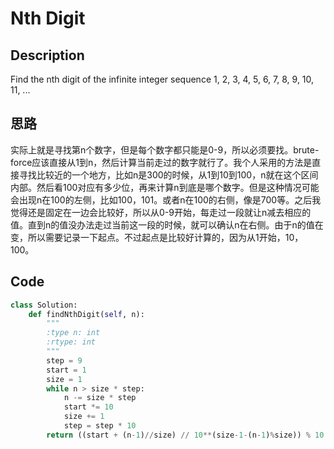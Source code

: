 # Nth Digit

## Description

Find the nth digit of the infinite integer sequence 1, 2, 3, 4, 5, 6, 7, 8, 9, 10, 11, ... 

## 思路

实际上就是寻找第n个数字，但是每个数字都只能是0-9，所以必须要找。brute-force应该直接从1到n，然后计算当前走过的数字就行了。我个人采用的方法是直接寻找比较近的一个地方，比如n是300的时候，从1到10到100，n就在这个区间内部。然后看100对应有多少位，再来计算n到底是哪个数字。但是这种情况可能会出现n在100的左侧，比如100，101。或者n在100的右侧，像是700等。之后我觉得还是固定在一边会比较好，所以从0-9开始，每走过一段就让n减去相应的值。直到n的值没办法走过当前这一段的时候，就可以确认n在右侧。由于n的值在变，所以需要记录一下起点。不过起点是比较好计算的，因为从1开始，10，100。

## Code

``` python
class Solution:
    def findNthDigit(self, n):
        """
        :type n: int
        :rtype: int
        """
        step = 9
        start = 1
        size = 1
        while n > size * step:
            n -= size * step
            start *= 10
            size += 1
            step = step * 10
        return ((start + (n-1)//size) // 10**(size-1-(n-1)%size)) % 10
```